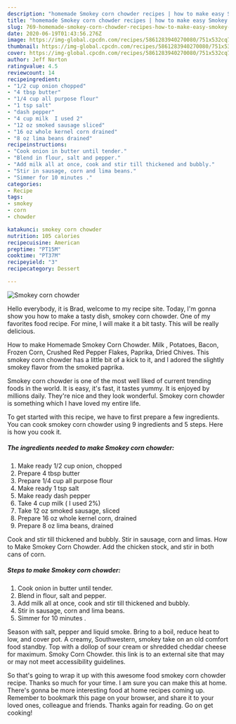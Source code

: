 ```yaml
---
description: "homemade Smokey corn chowder recipes | how to make easy Smokey corn chowder"
title: "homemade Smokey corn chowder recipes | how to make easy Smokey corn chowder"
slug: 769-homemade-smokey-corn-chowder-recipes-how-to-make-easy-smokey-corn-chowder
date: 2020-06-19T01:43:56.276Z
image: https://img-global.cpcdn.com/recipes/5861283940270080/751x532cq70/smokey-corn-chowder-recipe-main-photo.jpg
thumbnail: https://img-global.cpcdn.com/recipes/5861283940270080/751x532cq70/smokey-corn-chowder-recipe-main-photo.jpg
cover: https://img-global.cpcdn.com/recipes/5861283940270080/751x532cq70/smokey-corn-chowder-recipe-main-photo.jpg
author: Jeff Norton
ratingvalue: 4.5
reviewcount: 14
recipeingredient:
- "1/2 cup onion chopped"
- "4 tbsp butter"
- "1/4 cup all purpose flour"
- "1 tsp salt"
- "dash pepper"
- "4 cup milk  I used 2"
- "12 oz smoked sausage sliced"
- "16 oz whole kernel corn drained"
- "8 oz lima beans drained"
recipeinstructions:
- "Cook onion in butter until tender."
- "Blend in flour, salt and pepper."
- "Add milk all at once, cook and stir till thickened and bubbly."
- "Stir in sausage, corn and lima beans."
- "Simmer for 10 minutes ."
categories:
- Recipe
tags:
- smokey
- corn
- chowder

katakunci: smokey corn chowder 
nutrition: 105 calories
recipecuisine: American
preptime: "PT15M"
cooktime: "PT37M"
recipeyield: "3"
recipecategory: Dessert

---
```



![Smokey corn chowder](https://img-global.cpcdn.com/recipes/5861283940270080/751x532cq70/smokey-corn-chowder-recipe-main-photo.jpg)

Hello everybody, it is Brad, welcome to my recipe site. Today, I'm gonna show you how to make a tasty dish, smokey corn chowder. One of my favorites food recipe. For mine, I will make it a bit tasty. This will be really delicious.

How to make Homemade Smokey Corn Chowder. Milk , Potatoes, Bacon, Frozen Corn, Crushed Red Pepper Flakes, Paprika, Dried Chives. This smokey corn chowder has a little bit of a kick to it, and I adored the slightly smokey flavor from the smoked paprika.

Smokey corn chowder is one of the most well liked of current trending foods in the world. It is easy, it's fast, it tastes yummy. It is enjoyed by millions daily. They're nice and they look wonderful. Smokey corn chowder is something which I have loved my entire life.


To get started with this recipe, we have to first prepare a few ingredients. You can cook smokey corn chowder using 9 ingredients and 5 steps. Here is how you cook it.

<!--inarticleads1-->

##### The ingredients needed to make Smokey corn chowder:

1. Make ready 1/2 cup onion, chopped
1. Prepare 4 tbsp butter
1. Prepare 1/4 cup all purpose flour
1. Make ready 1 tsp salt
1. Make ready dash pepper
1. Take 4 cup milk ( I used 2%)
1. Take 12 oz smoked sausage, sliced
1. Prepare 16 oz whole kernel corn, drained
1. Prepare 8 oz lima beans, drained


Cook and stir till thickened and bubbly. Stir in sausage, corn and limas. How to Make Smokey Corn Chowder. Add the chicken stock, and stir in both cans of corn. 

<!--inarticleads2-->

##### Steps to make Smokey corn chowder:

1. Cook onion in butter until tender.
1. Blend in flour, salt and pepper.
1. Add milk all at once, cook and stir till thickened and bubbly.
1. Stir in sausage, corn and lima beans.
1. Simmer for 10 minutes .


Season with salt, pepper and liquid smoke. Bring to a boil, reduce heat to low, and cover pot. A creamy, Southwestern, smokey take on an old comfort food standby. Top with a dollop of sour cream or shredded cheddar cheese for maximum. Smoky Corn Chowder. this link is to an external site that may or may not meet accessibility guidelines. 

So that's going to wrap it up with this awesome food smokey corn chowder recipe. Thanks so much for your time. I am sure you can make this at home. There's gonna be more interesting food at home recipes coming up. Remember to bookmark this page on your browser, and share it to your loved ones, colleague and friends. Thanks again for reading. Go on get cooking!
